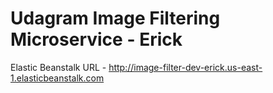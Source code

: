 # Udagram Image Filtering Microservice - Erick
Elastic Beanstalk URL - http://image-filter-dev-erick.us-east-1.elasticbeanstalk.com